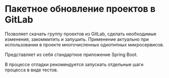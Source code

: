 # Пакетное обновление проектов в GitLab

Позволяет скачать группу проектов из GitLab, сделать необходимые
изменения, закоммитить и запушить. Применение актуально при использовании
в проекте многочисленных однотипных микросервисов.

Представляет из себя стандартное приложение Spring Boot.

В процессе отладки рекомендуется запускать отдельные шаги процесса в виде тестов.
